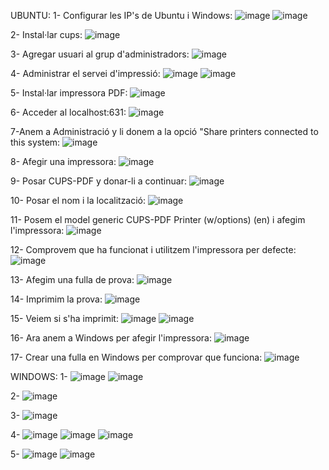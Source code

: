 UBUNTU:
1- Configurar les IP's de Ubuntu i Windows:
![image](https://github.com/user-attachments/assets/3f24d494-1ca8-44ae-b854-1a946795f19f)
![image](https://github.com/user-attachments/assets/b673210a-c0d8-4b5a-8b9b-4d5674490284)

2- Instal·lar cups:
![image](https://github.com/user-attachments/assets/5ac15f10-8ba5-4e83-9272-6dcfe1c4e329)

3- Agregar usuari al grup d'administradors:
![image](https://github.com/user-attachments/assets/90a52732-2597-425b-bbf1-95667f87fae8)

4- Administrar el servei d'impressió:
![image](https://github.com/user-attachments/assets/0cd5396c-ab0b-4937-9e16-f4c3a9d8fffd)
![image](https://github.com/user-attachments/assets/a4b202da-ec39-41df-bf52-3e7d0bb3e9b7)

5- Instal·lar impressora PDF:
![image](https://github.com/user-attachments/assets/25da995f-5f24-47a3-a2c5-dfe513078f97)

6- Acceder al localhost:631:
![image](https://github.com/user-attachments/assets/b12a42e4-b36b-4cf3-b6e8-9bddab5a868c)

7-Anem a Administració y li donem a la opció "Share printers connected to this system:
![image](https://github.com/user-attachments/assets/6a395766-ce3e-4e38-ba77-85cb8e3e7219)

8- Afegir una impressora:
![image](https://github.com/user-attachments/assets/f3e83b92-47d6-46dc-8bb5-760268091606)

9- Posar CUPS-PDF y donar-li a continuar:
![image](https://github.com/user-attachments/assets/067587c6-8776-4309-b584-084dd45be8f0)

10- Posar el nom i la localització:
![image](https://github.com/user-attachments/assets/9c565017-5be2-481d-8b82-fcd1afa255f3)

11- Posem el model generic CUPS-PDF Printer (w/options) (en) i afegim l'impressora:
![image](https://github.com/user-attachments/assets/2f3d1174-feab-404c-9f78-0ecd9b447c20)

12- Comprovem que ha funcionat i utilitzem l'impressora per defecte:
![image](https://github.com/user-attachments/assets/7b822aa4-4df8-462e-8f8e-93286896976c)

13- Afegim una fulla de prova:
![image](https://github.com/user-attachments/assets/d85e3f20-7a34-4301-8f6e-b1c3268a01b2)

14- Imprimim la prova:
![image](https://github.com/user-attachments/assets/c5ab2082-04fd-45a0-bd1e-27cd37c8209a)

15- Veiem si s'ha imprimit:
![image](https://github.com/user-attachments/assets/06b3722c-bd96-4e33-a9c3-4df69c23d12e)
![image](https://github.com/user-attachments/assets/6a6028a7-63a1-4efd-88f1-004d4ff34408)

16- Ara anem a Windows per afegir l'impressora:
![image](https://github.com/user-attachments/assets/08d1fdc9-ec4e-4fd7-a38a-c9c954388fa6)

17- Crear una fulla en Windows per comprovar que funciona:
![image](https://github.com/user-attachments/assets/336dfe00-d22f-4e85-844c-e8573807bbf1)

WINDOWS:
1- 
![image](https://github.com/user-attachments/assets/fdfa30a4-bb8e-44b5-9dac-bcd72bbd879d)
![image](https://github.com/user-attachments/assets/7f47e7b5-a4d1-4cc1-bd86-dc657167e29c)

2- 
![image](https://github.com/user-attachments/assets/5295562e-b497-4ac8-a4fc-d8c0a0bdb9d3)

3-
![image](https://github.com/user-attachments/assets/50bad820-db41-464a-9e3b-941aa296b769)

4-
![image](https://github.com/user-attachments/assets/b24db84b-3963-4b40-90a6-4d12642651e5)
![image](https://github.com/user-attachments/assets/45583ed1-40b4-4301-bbd1-d4a6046cafe1)
![image](https://github.com/user-attachments/assets/44ee00e8-3a92-44ff-87b2-c4f7fd23c02e)

5-
![image](https://github.com/user-attachments/assets/b205d745-a16e-4e3d-86fc-9fe2a220b831)
![image](https://github.com/user-attachments/assets/175c79f4-3a7f-4a08-8584-f750fdbec845)

